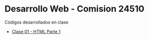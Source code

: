 
# Desarrollo Web - Comision 24510

Códigos desarrollados en clase

- [Clase 01 - HTML Parte 1](clase_02/)

